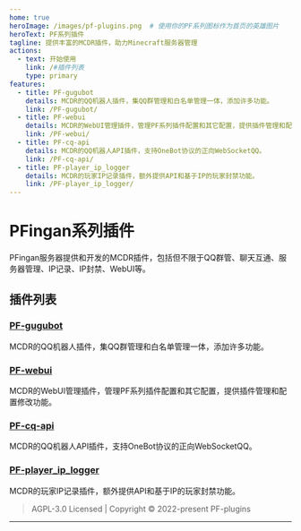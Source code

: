 ```yaml
---
home: true
heroImage: /images/pf-plugins.png  # 使用你的PF系列图标作为首页的英雄图片
heroText: PF系列插件
tagline: 提供丰富的MCDR插件，助力Minecraft服务器管理
actions:
  - text: 开始使用
    link: /#插件列表
    type: primary
features:
  - title: PF-gugubot
    details: MCDR的QQ机器人插件，集QQ群管理和白名单管理一体，添加许多功能。
    link: /PF-gugubot/
  - title: PF-webui
    details: MCDR的WebUI管理插件，管理PF系列插件配置和其它配置，提供插件管理和配置修改功能。
    link: /PF-webui/
  - title: PF-cq-api
    details: MCDR的QQ机器人API插件，支持OneBot协议的正向WebSocketQQ。
    link: /PF-cq-api/
  - title: PF-player_ip_logger
    details: MCDR的玩家IP记录插件，额外提供API和基于IP的玩家封禁功能。
    link: /PF-player_ip_logger/
---
```


# PFingan系列插件

PFingan服务器提供和开发的MCDR插件，包括但不限于QQ群管、聊天互通、服务器管理、IP记录、IP封禁、WebUI等。

## 插件列表

### [PF-gugubot](./PF-gugubot/)
MCDR的QQ机器人插件，集QQ群管理和白名单管理一体，添加许多功能。

### [PF-webui](./PF-webui/)
MCDR的WebUI管理插件，管理PF系列插件配置和其它配置，提供插件管理和配置修改功能。

### [PF-cq-api](./PF-cq-api/)
MCDR的QQ机器人API插件，支持OneBot协议的正向WebSocketQQ。

### [PF-player_ip_logger](./PF-player_ip_logger/)
MCDR的玩家IP记录插件，额外提供API和基于IP的玩家封禁功能。

> AGPL-3.0 Licensed | Copyright © 2022-present PF-plugins

---

